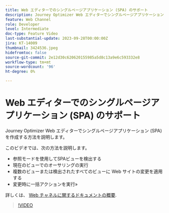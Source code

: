 ```yaml
---
title: Web エディターでのシングルページアプリケーション (SPA) のサポート
description: Journey Optimizer Web エディターでシングルページアプリケーション (SPA) を作成する方法を説明します。
feature: Web Channel
role: Developer
level: Intermediate
doc-type: Feature Video
last-substantial-update: 2023-09-28T00:00:00Z
jira: KT-14009
thumbnail: 3424536.jpeg
hidefromtoc: false
source-git-commit: 2e12d30c620620155985a5d8c13a9e6c593332e8
workflow-type: tm+mt
source-wordcount: '96'
ht-degree: 0%

---
```



# Web エディターでのシングルページアプリケーション (SPA) のサポート

Journey Optimizer Web エディターでシングルページアプリケーション (SPA) を作成する方法を説明します。

このビデオでは、次の方法を説明します。

* 参照モードを使用してSPAビューを検出する
* 現在のビューでのオーサリングの実行
* 複数のビューまたは検出されたすべてのビューに Web サイトの変更を適用する
* 変更時に一括アクションを実行»

詳しくは、 [Web チャネルに関するドキュメントの概要](https://experienceleague.adobe.com/docs/journey-optimizer/using/web/get-started-web.html).

>[!VIDEO](https://video.tv.adobe.com/v/3424536/?learn=on)

